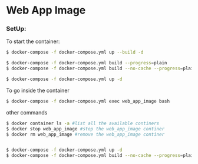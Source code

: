 # Web App Image


### SetUp:

To start the container:

```sh
$ docker-compose -f docker-compose.yml up --build -d

$ docker-compose -f docker-compose.yml build --progress=plain
$ docker-compose -f docker-compose.yml build --no-cache --progress=plain

$ docker-compose -f docker-compose.yml up -d
```

To go inside the container

```sh
$ docker-compose -f docker-compose.yml exec web_app_image bash
```

other commands

```sh
$ docker container ls -a #list all the available continers 
$ docker stop web_app_image #stop the web_app_image continer
$ docker rm web_app_image #remove the web_app_image continer


$ docker-compose -f docker-compose.yml up -d
$ docker-compose -f docker-compose.yml build --no-cache --progress=plain
```


